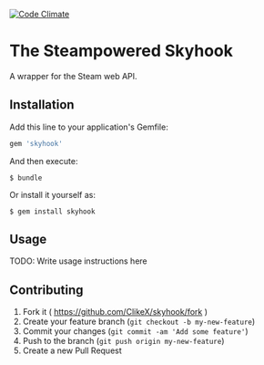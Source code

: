 [![Code Climate](https://codeclimate.com/github/ClikeX/skyhook/badges/gpa.svg)](https://codeclimate.com/github/ClikeX/skyhook)

The Steampowered Skyhook
========================

A wrapper for the Steam web API.

Installation
------------

Add this line to your application's Gemfile:

```ruby
gem 'skyhook'
```

And then execute:

```
$ bundle
```

Or install it yourself as:

```
$ gem install skyhook
```

Usage
-----

TODO: Write usage instructions here

Contributing
------------

1.	Fork it ( https://github.com/ClikeX/skyhook/fork )
2.	Create your feature branch (`git checkout -b my-new-feature`\)
3.	Commit your changes (`git commit -am 'Add some feature'`\)
4.	Push to the branch (`git push origin my-new-feature`\)
5.	Create a new Pull Request
